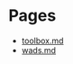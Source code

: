 # Pages

* [toolbox.md](https://mmaulwurff.github.io/pages/toolbox)
* [wads.md](https://mmaulwurff.github.io/pages/wads)
